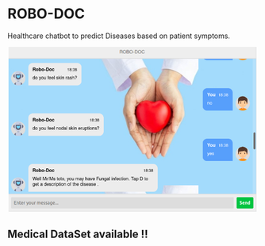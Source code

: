 # ROBO-DOC

Healthcare chatbot to predict Diseases based on patient symptoms.
<br>
<p align="center">
  <img src="screens\prediction.png" width="500" >
</p>

Medical DataSet available !!
---- 
